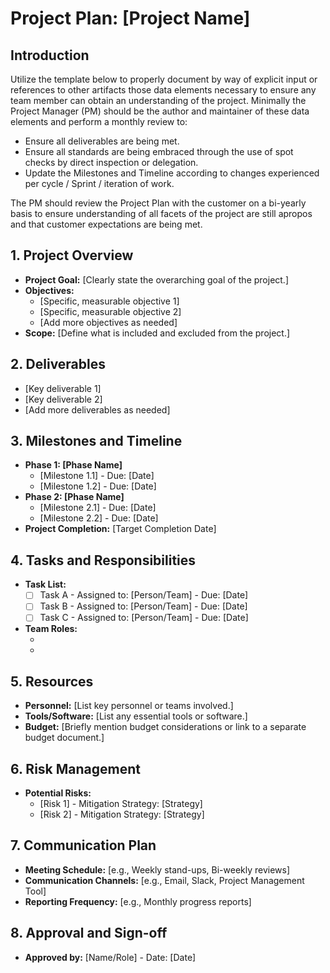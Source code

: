 # Project Plan: [Project Name]

## Introduction

Utilize the template below to properly document by way of explicit input or references to other artifacts those data elements necessary to ensure any team member can obtain an understanding of the project.  Minimally the Project Manager (PM) should be the author and maintainer of these data elements and perform a monthly review to:

+ Ensure all deliverables are being met.
+ Ensure all standards are being embraced through the use of spot checks by direct inspection or delegation.
+ Update the Milestones and Timeline according to changes experienced per cycle / Sprint / iteration of work.

The PM should review the Project Plan with the customer on a bi-yearly basis to ensure understanding of all facets of the project are still apropos and that customer expectations are being met.

## 1. Project Overview

*   **Project Goal:** [Clearly state the overarching goal of the project.]
*   **Objectives:**
    *   [Specific, measurable objective 1]
    *   [Specific, measurable objective 2]
    *   [Add more objectives as needed]
*   **Scope:** [Define what is included and excluded from the project.]

## 2. Deliverables

*   [Key deliverable 1]
*   [Key deliverable 2]
*   [Add more deliverables as needed]

## 3. Milestones and Timeline

*   **Phase 1: [Phase Name]**
    *   [Milestone 1.1] - Due: [Date]
    *   [Milestone 1.2] - Due: [Date]
*   **Phase 2: [Phase Name]**
    *   [Milestone 2.1] - Due: [Date]
    *   [Milestone 2.2] - Due: [Date]
*   **Project Completion:** [Target Completion Date]

## 4. Tasks and Responsibilities

*   **Task List:**
    *   [ ] Task A - Assigned to: [Person/Team] - Due: [Date]
    *   [ ] Task B - Assigned to: [Person/Team] - Due: [Date]
    *   [ ] Task C - Assigned to: [Person/Team] - Due: [Date]
*   **Team Roles:**
    *   [Role 1]: [Person/Team]
    *   [Role 2]: [Person/Team]

## 5. Resources

*   **Personnel:** [List key personnel or teams involved.]
*   **Tools/Software:** [List any essential tools or software.]
*   **Budget:** [Briefly mention budget considerations or link to a separate budget document.]

## 6. Risk Management

*   **Potential Risks:**
    *   [Risk 1] - Mitigation Strategy: [Strategy]
    *   [Risk 2] - Mitigation Strategy: [Strategy]

## 7. Communication Plan

*   **Meeting Schedule:** [e.g., Weekly stand-ups, Bi-weekly reviews]
*   **Communication Channels:** [e.g., Email, Slack, Project Management Tool]
*   **Reporting Frequency:** [e.g., Monthly progress reports]

## 8. Approval and Sign-off

*   **Approved by:** [Name/Role] - Date: [Date]
